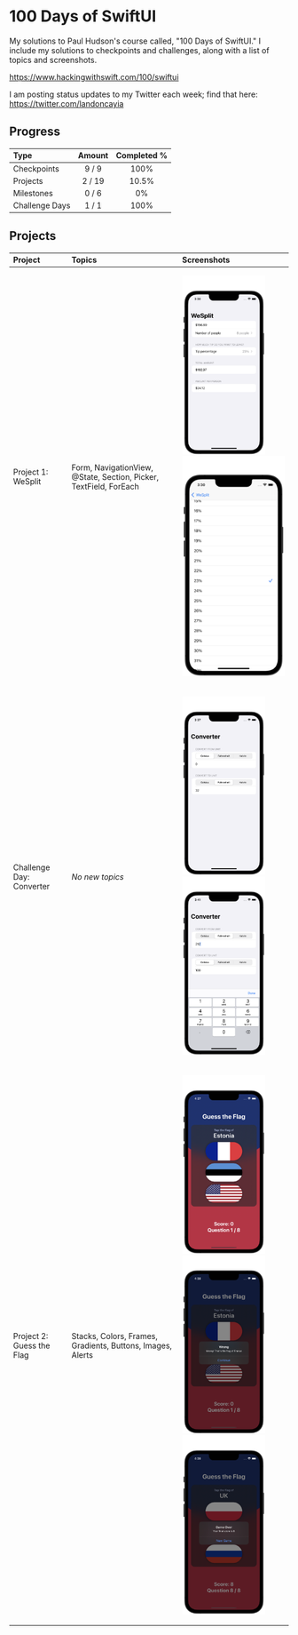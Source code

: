# 100 Days of SwiftUI
My solutions to Paul Hudson's course called, "100 Days of SwiftUI." I include my solutions to checkpoints and challenges, along with a list of topics and screenshots.

https://www.hackingwithswift.com/100/swiftui

I am posting status updates to my Twitter each week; find that here: https://twitter.com/landoncayia

## Progress
| Type           | Amount | Completed % |
| :---           | :---:  |    :---:    |
| Checkpoints    | 9 /  9 |    100%     |
| Projects       | 2 / 19 |   10.5%     |
| Milestones     | 0 /  6 |      0%     |
| Challenge Days | 1 /  1 |    100%     |

## Projects

| Project | Topics | Screenshots |
| :-- | :-- | :-- |
| Project 1: WeSplit | Form, NavigationView, @State, Section, Picker, TextField, ForEach | <p float="left"> <img src="01-WeSplit/screenshots/wesplit-challenge01.png" alt="WeSplit Challenge Picture 1" width="150"> <img src="01-WeSplit/screenshots/wesplit-challenge02.png" alt="WeSplit Challenge Picture 2" width="341"> </p> |
| Challenge Day: Converter | *No new topics* | <p float="left"> <img src="02-Converter/screenshots/converter01.png" alt="Converter Base Picture 1" width="150"> <img src="02-Converter/screenshots/converter02.png" alt="Converter Base Picture 2" width="150"> </p> |
| Project 2: Guess the Flag | Stacks, Colors, Frames, Gradients, Buttons, Images, Alerts | <p float="left"> <img src="03-GuessTheFlag/screenshots/guesstheflag-challenge01.png" alt="Guess the Flag Challenge Picture 1" width="150"> <img src="03-GuessTheFlag/screenshots/guesstheflag-challenge02.png" alt="Guess the Flag Challenge Picture 2" width="150"> <img src="03-GuessTheFlag/screenshots/guesstheflag-challenge03.png" alt="Guess the Flag Challenge Picture 3" width="150"> </p> |
